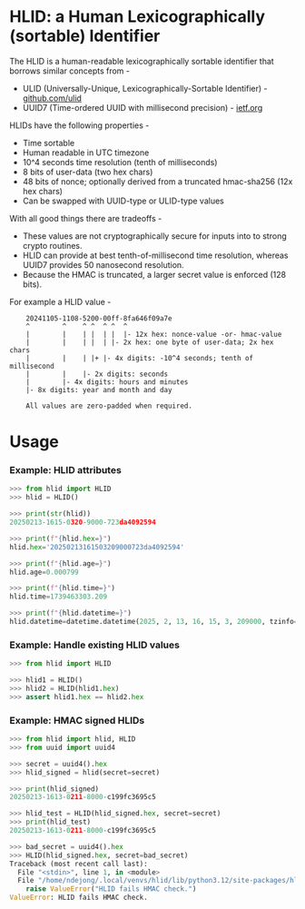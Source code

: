 # HLID: a Human Lexicographically (sortable) Identifier

The HLID is a human-readable lexicographically sortable identifier that borrows 
similar concepts from -

 * ULID (Universally-Unique, Lexicographically-Sortable Identifier) - [github.com/ulid](https://github.com/ulid/spec)
 * UUID7 (Time-ordered UUID with millisecond precision) - [ietf.org](https://www.ietf.org/archive/id/draft-peabody-dispatch-new-uuid-format-04.html#name-uuid-version-7)

HLIDs have the following properties -

 * Time sortable
 * Human readable in UTC timezone
 * 10^4 seconds time resolution (tenth of milliseconds)
 * 8 bits of user-data (two hex chars)
 * 48 bits of nonce; optionally derived from a truncated hmac-sha256 (12x hex chars)
 * Can be swapped with UUID-type or ULID-type values

With all good things there are tradeoffs -

 * These values are not cryptographically secure for inputs into to strong 
   crypto routines.
 * HLID can provide at best tenth-of-millisecond time resolution, whereas UUID7
   provides 50 nanosecond resolution.
 * Because the HMAC is truncated, a larger secret value is enforced (128 bits).

For example a HLID value -

```text
    20241105-1108-5200-00ff-8fa646f09a7e
    ^        ^    ^ ^  ^ ^  ^
    |        |    | |  | |  |- 12x hex: nonce-value -or- hmac-value
    |        |    | |  | |- 2x hex: one byte of user-data; 2x hex chars
    |        |    | |+ |- 4x digits: -10^4 seconds; tenth of millisecond
    |        |    |- 2x digits: seconds
    |        |- 4x digits: hours and minutes
    |- 8x digits: year and month and day
    
    All values are zero-padded when required.
```

# Usage

### Example: HLID attributes
```python
>>> from hlid import HLID
>>> hlid = HLID()

>>> print(str(hlid))
20250213-1615-0320-9000-723da4092594

>>> print(f"{hlid.hex=}")
hlid.hex='20250213161503209000723da4092594'

>>> print(f"{hlid.age=}")
hlid.age=0.000799

>>> print(f"{hlid.time=}")
hlid.time=1739463303.209

>>> print(f"{hlid.datetime=}")
hlid.datetime=datetime.datetime(2025, 2, 13, 16, 15, 3, 209000, tzinfo=datetime.timezone.utc)
```


### Example: Handle existing HLID values
```python
>>> from hlid import HLID

>>> hlid1 = HLID()
>>> hlid2 = HLID(hlid1.hex)
>>> assert hlid1.hex == hlid2.hex
```


### Example: HMAC signed HLIDs
```python
>>> from hlid import hlid, HLID
>>> from uuid import uuid4

>>> secret = uuid4().hex
>>> hlid_signed = hlid(secret=secret)

>>> print(hlid_signed)
20250213-1613-0211-8000-c199fc3695c5

>>> hlid_test = HLID(hlid_signed.hex, secret=secret)
>>> print(hlid_test)
20250213-1613-0211-8000-c199fc3695c5

>>> bad_secret = uuid4().hex
>>> HLID(hlid_signed.hex, secret=bad_secret)
Traceback (most recent call last):
  File "<stdin>", line 1, in <module>
  File "/home/ndejong/.local/venvs/hlid/lib/python3.12/site-packages/hlid/__init__.py", line 65, in __init__
    raise ValueError("HLID fails HMAC check.")
ValueError: HLID fails HMAC check.

```
